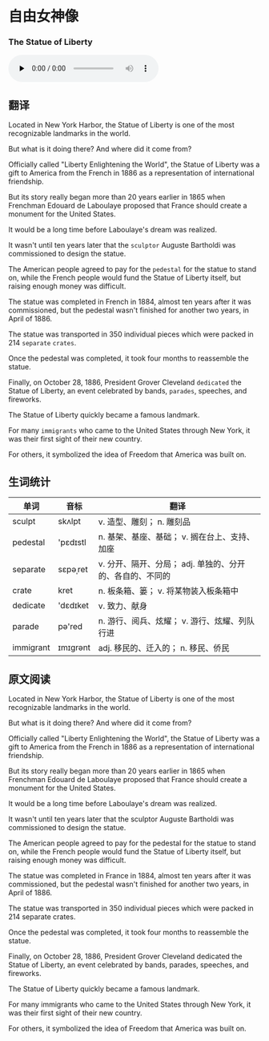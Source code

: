 # 自由女神像
### The Statue of Liberty

<audio id="audio" loop controls="" controlsList="nodownload" oncontextmenu="return false" preload="none">
    <source id="mp3" src="../audio/2019-June/The Statue of Liberty.mp3">
</audio>

## 翻译

Located in New York Harbor, the Statue of Liberty is one of the most recognizable landmarks in the world.

But what is it doing there? And where did it come from?

Officially called "Liberty Enlightening the World", the Statue of Liberty was a gift to America from the French in 1886 as a representation of international friendship.

But its story really began more than 20 years earlier in 1865 when Frenchman Edouard de Laboulaye proposed that France should create a monument for the United States.

It would be a long time before Laboulaye's dream was realized.

It wasn't until ten years later that the `sculptor` Auguste Bartholdi was commissioned to design the statue.

The American people agreed to pay for the `pedestal` for the statue to stand on, while the French people would fund the Statue of Liberty itself, but raising enough money was difficult.

The statue was completed in French in 1884, almost ten years after it was commissioned, but the pedestal wasn't finished for another two years, in April of 1886.

The statue was transported in 350 individual pieces which were packed in 214 `separate` `crates`.

Once the pedestal was completed, it took four months to reassemble the statue.

Finally, on October 28, 1886, President Grover Cleveland `dedicated` the Statue of Liberty, an event celebrated by bands, `parades`, speeches, and fireworks.

The Statue of Liberty quickly became a famous landmark.

For many `immigrants` who came to the United States through New York, it was their first sight of their new country.

For others, it symbolized the idea of Freedom that America was built on.

## 生词统计
| 单词 | 音标 | 翻译 |
|-|-|-|
| sculpt | skʌlpt | v. 造型、雕刻； n. 雕刻品 |
| pedestal | 'pɛdɪstl | n. 基架、基座、基础； v. 搁在台上、支持、加座 |
| separate | sɛpəˌret | v. 分开、隔开、分局； adj. 单独的、分开的、各自的、不同的 |
| crate | kret | n. 板条箱、篓； v. 将某物装入板条箱中 |
| dedicate | 'dɛdɪket | v. 致力、献身 |
| parade | pə'red | n. 游行、阅兵、炫耀； v. 游行、炫耀、列队行进 |
| immigrant | ɪmɪɡrənt | adj. 移民的、迁入的； n. 移民、侨民 |

## 原文阅读

Located in New York Harbor, the Statue of Liberty is one of the most recognizable landmarks in the world.

But what is it doing there? And where did it come from?

Officially called "Liberty Enlightening the World", the Statue of Liberty was a gift to America from the French in 1886 as a representation of international friendship.

But its story really began more than 20 years earlier in 1865 when Frenchman Edouard de Laboulaye proposed that France should create a monument for the United States.

It would be a long time before Laboulaye's dream was realized.

It wasn't until ten years later that the sculptor Auguste Bartholdi was commissioned to design the statue.

The American people agreed to pay for the pedestal for the statue to stand on, while the French people would fund the Statue of Liberty itself, but raising enough money was difficult.

The statue was completed in France in 1884, almost ten years after it was commissioned, but the pedestal wasn't finished for another two years, in April of 1886.

The statue was transported in 350 individual pieces which were packed in 214 separate crates.

Once the pedestal was completed, it took four months to reassemble the statue.

Finally, on October 28, 1886, President Grover Cleveland dedicated the Statue of Liberty, an event celebrated by bands, parades, speeches, and fireworks.

The Statue of Liberty quickly became a famous landmark.

For many immigrants who came to the United States through New York, it was their first sight of their new country.

For others, it symbolized the idea of Freedom that America was built on.